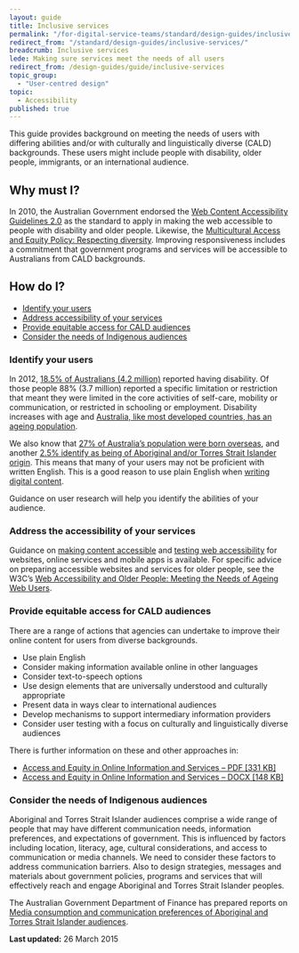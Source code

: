 ```yaml
---
layout: guide
title: Inclusive services
permalink: "/for-digital-service-teams/standard/design-guides/inclusive-services/"
redirect_from: "/standard/design-guides/inclusive-services/"
breadcrumb: Inclusive services
lede: Making sure services meet the needs of all users
redirect_from: /design-guides/guide/inclusive-services
topic_group:
  - "User-centred design"
topic:
  - Accessibility
published: true
---
```


This guide provides background on meeting the needs of users with differing abilities and/or with culturally and linguistically diverse (CALD) backgrounds. These users might include people with disability, older people, immigrants, or an international audience.

## Why must I?
In 2010, the Australian Government endorsed the [Web Content Accessibility Guidelines 2.0](http://www.w3.org/WAI/intro/wcag.php) as the standard to apply in making the web accessible to people with disability and older people. Likewise, the [Multicultural Access and Equity Policy: Respecting diversity](https://www.dss.gov.au/settlement-and-multicultural-affairs/programs-policy/multicultural-access-and-equity/multicultural-access-and-equity-resources). Improving responsiveness includes a commitment that government programs and services will be accessible to Australians from CALD backgrounds.

## How do I?
* [Identify your users​](#identify-your-users)
* [Address accessibility of your services](#address-the-accessibility-of-your-services)
* [Provide equitable access for CALD audiences](#provide-equitable-access-for-cald-audiences)
* [Consider the needs of Indigenous audiences](#consider-the-needs-of-indigenous-audiences)

### Identify your users
In 2012, [18.5% of Australians (4.2 million)](http://www.abs.gov.au/ausstats/abs@.nsf/Lookup/3A5561E876CDAC73CA257C210011AB9B?opendocument) reported having disability. Of those people 88% (3.7 million) reported a specific limitation or restriction that meant they were limited in the core activities of self-care, mobility or communication, or restricted in schooling or employment. Disability increases with age and [Australia, like most developed countries, has an ageing population](http://www.abs.gov.au/AUSSTATS/abs@.nsf/Previousproducts/3222.0Media%20Release12006%20to%202101?opendocument&amp;tabname=Summary&amp;prodno=3222.0&amp;issue=2006%20to%202101&amp;num=&amp;view=).

We also know that [27% of Australia’s population were born overseas](http://www.abs.gov.au/ausstats/abs@.nsf/Lookup/by%20Subject/1301.0~2012~Main%20Features~Country%20of%20birth~54), and another [2.5% identify as being of Aboriginal and/or Torres Strait Islander origin](http://www.abs.gov.au/ausstats/abs@.nsf/Lookup/2076.0main+features1102011). This means that many of your users may not be proficient with written English. This is a good reason to use plain English when [writing digital content](/standard/design-guides/online-writing/).

Guidance on user research will help you identify the abilities of your audience.

### Address the accessibility of your services
Guidance on [making content accessible](/standard/design-guides/making-content-accessible/) and [testing web accessibility](/standard/design-guides/testing-web-accessibility/) for websites, online services and mobile apps is available. For specific advice on preparing accessible websites and services for older people, see the W3C’s [Web Accessibility and Older People: Meeting the Needs of Ageing Web Users](http://www.w3.org/WAI/older-users/developing.html).

### Provide equitable access for CALD audiences
There are a range of actions that agencies can undertake to improve their online content for users from diverse backgrounds.

* Use plain English
* Consider making information available online in other languages
* Consider text-to-speech options
* Use design elements that are universally understood and culturally appropriate
* Present data in ways clear to international audiences
* Develop mechanisms to support intermediary information providers
* Consider user testing with a focus on culturally and linguistically diverse audiences

There is further information on these and other approaches in:

* [Access and Equity in Online Information and Services – PDF [331 KB]](/files/Access-and-Equity-in-Online-Information-and-Services-Nov-2014.pdf)
* [Access and Equity in Online Information and Services – DOCX [148 KB]](/files/Access-and-Equity-in-Online-Information-and-Services-Nov-2014.docx)

### Consider the needs of Indigenous audiences
Aboriginal and Torres Strait Islander audiences comprise a wide range of people that may have different communication needs, information preferences, and expectations of government. This is influenced by factors including location, literacy, age, cultural considerations, and access to communication or media channels. We need to consider these factors to address communication barriers. Also to design strategies, messages and materials about government policies, programs and services that will effectively reach and engage Aboriginal and Torres Strait Islander peoples.

The Australian Government Department of Finance has prepared reports on [Media consumption and communication preferences of Aboriginal and Torres Strait Islander audiences](http://www.finance.gov.au/advertising/indigenous-communications-research/).

**Last updated:** 26 March 2015
